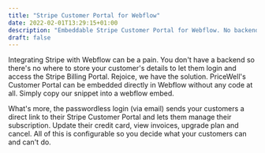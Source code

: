 ```yaml
---
title: "Stripe Customer Portal for Webflow"
date: 2022-02-01T13:29:15+01:00
description: "Embeddable Stripe Customer Portal for Webflow. No backend required"
draft: false
---
```


Integrating Stripe with Webflow can be a pain. You don't have a backend so there's no where to store your customer's details to let them login and access the Stripe Billing Portal. Rejoice, we have the solution. PriceWell's Customer Portal can be embedded directly in Webflow without any code at all. Simply copy our snippet into a webflow embed.

What's more, the passwordless login (via email) sends your customers a direct link to their Stripe Customer Portal and lets them manage their subscription. Update their credit card, view invoices, upgrade plan and cancel. All of this is configurable so you decide what your customers can and can't do.
